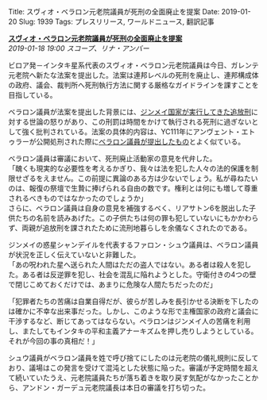 Title: スヴィオ・ベラロン元老院議員が死刑の全面廃止を提案
Date: 2019-01-20
Slug: 1939
Tags: プレスリリース, ワールドニュース, 翻訳記事

<p class="lead"><strong><a href="https://community.eveonline.com/news/news-channels/world-news/senator-suvio-bellaron-proposes-total-ban-on-capital-punishment/">スヴィオ・ベラロン元老院議員が死刑の全面廃止を提案</a></strong><br/>
<em>2019-01-18 19:00 スコープ、リナ・アンバー</em></p>
<p>ビロア発－インタキ星系代表のスヴィオ・ベラロン元老院議員は今日、ガレンテ元老院へ新たな法案を提出した。法案は連邦レベルの死刑を廃止し、連邦構成体の政府、議会、裁判所へ死刑執行方法に関する厳格なガイドラインを課すことを目指している。</p>
<p>ベラロン議員が法案を提出した背景には、<a href="https://community.eveonline.com/news/news-channels/world-news/cursed-exiles-hijack-broadcast-beg-forgiveness/">ジンメイ国家が実行してきた追放刑</a>に対する世論の怒りがあり、この刑罰は時間をかけて執行される死刑に過ぎないとして強く批判されている。法案の具体的内容は、YC111年にアンヴェント・エトゥラーが公開処刑された際に<a href="https://community.eveonline.com/news/news-channels/world-news/senator-proposes-ban-on-public-execution/">ベラロン議員が提出したもの</a>とよく似ている。</p>
<p>ベラロン議員は審議において、死刑廃止活動家の意見を代弁した。<br/>
「醜くも現実的な必要性を考えるかぎり、我々は法を犯した人々の法的保護を制限せざるをえません。この前提に異論のある方は少ないでしょう。私が尋ねたいのは、報復の祭壇で生贄に捧げられる自由の数です。権利とは何にも増して尊重されるべきものではなかったのでしょうか」<br/>
さらに、ベラロン議員は自身の意見を補強するべく、リアサトン6を脱出した子供たちの名前を読みあげた。この子供たちは何の罪も犯していないにもかかわらず、両親が追放刑を課されたために流刑地暮らしを余儀なくされたのである。</p>
<p>ジンメイの惑星シャンデイルを代表するファロン・シュウ議員は、ベラロン議員が状況を正しく伝えていないと非難した。<br/>
「あの呪われた星へ送られた人間はただの盗人ではない。ある者は殺人を犯した。ある者は反逆罪を犯し、社会を混乱に陥れようとした。守衛付きの4つの壁で閉じこめておくだけでは、あまりに危険な人間たちだったのだ」</p>
<p>「犯罪者たちの苦痛は自業自得だが、彼らが苦しみを長引かせる決断を下したのは確かに不幸な出来事だった。しかし、このような形で主権国家の政府と議会に干渉するなど、断じてあってはならない。ベラロンはジンメイ人の苦痛を利用し、またしてもインタキの平和主義アナーキズムを押し売りしようとしている。それが今回の事の真相だ！」</p>
<p>シュウ議員がベラロン議員を姓で呼び捨てにしたのは元老院の儀礼規則に反しており、議場はこの発言を受けて混沌とした状態に陥った。審議が予定時間を超えて続いていたうえ、元老院議員たちが落ち着きを取り戻す気配がなかったことから、アンドン・ガーデュ元老院議長は本日の審議を打ち切った。</p>

